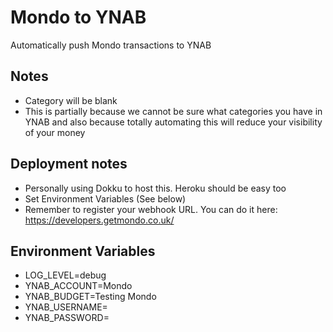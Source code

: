 # Mondo to YNAB

Automatically push Mondo transactions to YNAB

## Notes
 - Category will be blank
  - This is partially because we cannot be sure what categories you have in YNAB and also because totally automating this will reduce your visibility of your money

## Deployment notes
 - Personally using Dokku to host this. Heroku should be easy too
 - Set Environment Variables (See below)
 - Remember to register your webhook URL. You can do it here: https://developers.getmondo.co.uk/

## Environment Variables
 - LOG_LEVEL=debug
 - YNAB_ACCOUNT=Mondo
 - YNAB_BUDGET=Testing Mondo
 - YNAB_USERNAME=
 - YNAB_PASSWORD=
